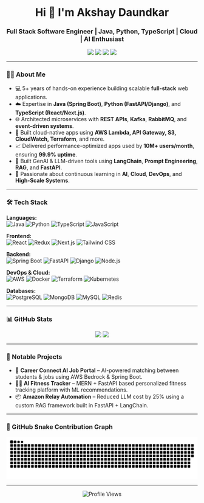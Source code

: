 <h1 align="center">Hi 👋 I'm Akshay Daundkar</h1>
<h3 align="center">Full Stack Software Engineer | Java, Python, TypeScript | Cloud | AI Enthusiast</h3>

<p align="center">
  <a href="https://akshaydaundkar.netlify.app/" target="_blank"><img src="https://img.shields.io/badge/Portfolio-000?style=for-the-badge&logo=vercel&logoColor=white" /></a>
  <a href="https://www.linkedin.com/in/akshay-daundkar1123/" target="_blank"><img src="https://img.shields.io/badge/LinkedIn-0077B5?style=for-the-badge&logo=linkedin&logoColor=white" /></a>
  <a href="mailto:akshaydaundkar01@gmail.com"><img src="https://img.shields.io/badge/Gmail-D14836?style=for-the-badge&logo=gmail&logoColor=white" /></a>
  <a href="https://leetcode.com/AkshayDaundkar/" target="_blank"><img src="https://img.shields.io/badge/Leetcode-FFA116?style=for-the-badge&logo=leetcode&logoColor=black" /></a>
</p>

---

### 🧑‍💻 About Me

- 💻 5+ years of hands-on experience building scalable **full-stack** web applications.
- ☁️ Expertise in **Java (Spring Boot)**, **Python (FastAPI/Django)**, and **TypeScript (React/Next.js)**.
- 🌐 Architected microservices with **REST APIs**, **Kafka**, **RabbitMQ**, and **event-driven systems**.
- 🚀 Built cloud-native apps using **AWS Lambda, API Gateway, S3, CloudWatch, Terraform**, and more.
- 📈 Delivered performance-optimized apps used by **10M+ users/month**, ensuring **99.9% uptime**.
- 🤖 Built GenAI & LLM-driven tools using **LangChain**, **Prompt Engineering**, **RAG**, and **FastAPI**.
- 🧠 Passionate about continuous learning in **AI**, **Cloud**, **DevOps**, and **High-Scale Systems**.

---

### 🛠️ Tech Stack

**Languages:**  
![Java](https://img.shields.io/badge/-Java-007396?style=flat&logo=java&logoColor=white)
![Python](https://img.shields.io/badge/-Python-3776AB?style=flat&logo=python&logoColor=white)
![TypeScript](https://img.shields.io/badge/-TypeScript-3178C6?style=flat&logo=typescript&logoColor=white)
![JavaScript](https://img.shields.io/badge/-JavaScript-F7DF1E?style=flat&logo=javascript&logoColor=black)

**Frontend:**  
![React](https://img.shields.io/badge/-React-61DAFB?style=flat&logo=react&logoColor=black)
![Redux](https://img.shields.io/badge/-Redux-764ABC?style=flat&logo=redux&logoColor=white)
![Next.js](https://img.shields.io/badge/-Next.js-000000?style=flat&logo=nextdotjs&logoColor=white)
![Tailwind CSS](https://img.shields.io/badge/-TailwindCSS-06B6D4?style=flat&logo=tailwindcss&logoColor=white)

**Backend:**  
![Spring Boot](https://img.shields.io/badge/-SpringBoot-6DB33F?style=flat&logo=springboot&logoColor=white)
![FastAPI](https://img.shields.io/badge/-FastAPI-009688?style=flat&logo=fastapi&logoColor=white)
![Django](https://img.shields.io/badge/-Django-092E20?style=flat&logo=django&logoColor=white)
![Node.js](https://img.shields.io/badge/-Node.js-339933?style=flat&logo=nodedotjs&logoColor=white)

**DevOps & Cloud:**  
![AWS](https://img.shields.io/badge/-AWS-232F3E?style=flat&logo=amazonaws&logoColor=white)
![Docker](https://img.shields.io/badge/-Docker-2496ED?style=flat&logo=docker&logoColor=white)
![Terraform](https://img.shields.io/badge/-Terraform-7B42BC?style=flat&logo=terraform&logoColor=white)
![Kubernetes](https://img.shields.io/badge/-Kubernetes-326CE5?style=flat&logo=kubernetes&logoColor=white)

**Databases:**  
![PostgreSQL](https://img.shields.io/badge/-PostgreSQL-336791?style=flat&logo=postgresql&logoColor=white)
![MongoDB](https://img.shields.io/badge/-MongoDB-47A248?style=flat&logo=mongodb&logoColor=white)
![MySQL](https://img.shields.io/badge/-MySQL-4479A1?style=flat&logo=mysql&logoColor=white)
![Redis](https://img.shields.io/badge/-Redis-DC382D?style=flat&logo=redis&logoColor=white)

---

### 📊 GitHub Stats

<p align="center">
  <img src="https://github-readme-streak-stats.herokuapp.com/?user=AkshayDaundkar&theme=dracula" height="160" />
  <img src="https://github-readme-stats.vercel.app/api/top-langs/?username=AkshayDaundkar&layout=compact&theme=dracula" height="160" />
</p>

---

### 🧪 Notable Projects

- 🚀 **Career Connect AI Job Portal** – AI-powered matching between students & jobs using AWS Bedrock & Spring Boot.
- 🏋️‍♂️ **AI Fitness Tracker** – MERN + FastAPI based personalized fitness tracking platform with ML recommendations.
- 📦 **Amazon Relay Automation** – Reduced LLM cost by 25% using a custom RAG framework built in FastAPI + LangChain.

---

### 🐍 GitHub Snake Contribution Graph

<p align="center">
  <img src="https://raw.githubusercontent.com/Code-Mars/Code-Mars/output/snake.svg" alt="Snake animation" />
</p>

---

<p align="center">
  <img src="https://komarev.com/ghpvc/?username=AkshayDaundkar&color=green" alt="Profile Views"/>
</p>
